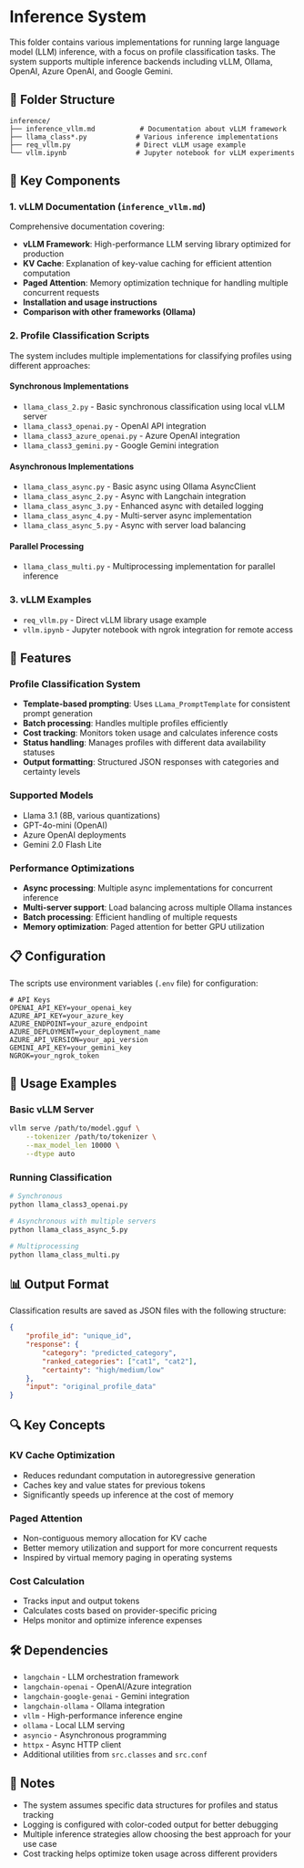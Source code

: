 # Inference System

This folder contains various implementations for running large language model (LLM) inference, with a focus on profile classification tasks. The system supports multiple inference backends including vLLM, Ollama, OpenAI, Azure OpenAI, and Google Gemini.

## 📁 Folder Structure

```
inference/
├── inference_vllm.md           # Documentation about vLLM framework
├── llama_class*.py            # Various inference implementations
├── req_vllm.py                # Direct vLLM usage example
└── vllm.ipynb                 # Jupyter notebook for vLLM experiments
```

## 🚀 Key Components

### 1. vLLM Documentation (`inference_vllm.md`)

Comprehensive documentation covering:
- **vLLM Framework**: High-performance LLM serving library optimized for production
- **KV Cache**: Explanation of key-value caching for efficient attention computation
- **Paged Attention**: Memory optimization technique for handling multiple concurrent requests
- **Installation and usage instructions**
- **Comparison with other frameworks (Ollama)**

### 2. Profile Classification Scripts

The system includes multiple implementations for classifying profiles using different approaches:

#### Synchronous Implementations
- `llama_class_2.py` - Basic synchronous classification using local vLLM server
- `llama_class3_openai.py` - OpenAI API integration
- `llama_class3_azure_openai.py` - Azure OpenAI integration
- `llama_class3_gemini.py` - Google Gemini integration

#### Asynchronous Implementations
- `llama_class_async.py` - Basic async using Ollama AsyncClient
- `llama_class_async_2.py` - Async with Langchain integration
- `llama_class_async_3.py` - Enhanced async with detailed logging
- `llama_class_async_4.py` - Multi-server async implementation
- `llama_class_async_5.py` - Async with server load balancing

#### Parallel Processing
- `llama_class_multi.py` - Multiprocessing implementation for parallel inference

### 3. vLLM Examples
- `req_vllm.py` - Direct vLLM library usage example
- `vllm.ipynb` - Jupyter notebook with ngrok integration for remote access

## 🔧 Features

### Profile Classification System
- **Template-based prompting**: Uses `LLama_PromptTemplate` for consistent prompt generation
- **Batch processing**: Handles multiple profiles efficiently
- **Cost tracking**: Monitors token usage and calculates inference costs
- **Status handling**: Manages profiles with different data availability statuses
- **Output formatting**: Structured JSON responses with categories and certainty levels

### Supported Models
- Llama 3.1 (8B, various quantizations)
- GPT-4o-mini (OpenAI)
- Azure OpenAI deployments
- Gemini 2.0 Flash Lite

### Performance Optimizations
- **Async processing**: Multiple async implementations for concurrent inference
- **Multi-server support**: Load balancing across multiple Ollama instances
- **Batch processing**: Efficient handling of multiple requests
- **Memory optimization**: Paged attention for better GPU utilization

## 📋 Configuration

The scripts use environment variables (`.env` file) for configuration:
```env
# API Keys
OPENAI_API_KEY=your_openai_key
AZURE_API_KEY=your_azure_key
AZURE_ENDPOINT=your_azure_endpoint
AZURE_DEPLOYMENT=your_deployment_name
AZURE_API_VERSION=your_api_version
GEMINI_API_KEY=your_gemini_key
NGROK=your_ngrok_token
```

## 🚦 Usage Examples

### Basic vLLM Server
```bash
vllm serve /path/to/model.gguf \
    --tokenizer /path/to/tokenizer \
    --max_model_len 10000 \
    --dtype auto
```

### Running Classification
```python
# Synchronous
python llama_class3_openai.py

# Asynchronous with multiple servers
python llama_class_async_5.py

# Multiprocessing
python llama_class_multi.py
```

## 📊 Output Format

Classification results are saved as JSON files with the following structure:
```json
{
    "profile_id": "unique_id",
    "response": {
        "category": "predicted_category",
        "ranked_categories": ["cat1", "cat2"],
        "certainty": "high/medium/low"
    },
    "input": "original_profile_data"
}
```

## 🔍 Key Concepts

### KV Cache Optimization
- Reduces redundant computation in autoregressive generation
- Caches key and value states for previous tokens
- Significantly speeds up inference at the cost of memory

### Paged Attention
- Non-contiguous memory allocation for KV cache
- Better memory utilization and support for more concurrent requests
- Inspired by virtual memory paging in operating systems

### Cost Calculation
- Tracks input and output tokens
- Calculates costs based on provider-specific pricing
- Helps monitor and optimize inference expenses

## 🛠️ Dependencies

- `langchain` - LLM orchestration framework
- `langchain-openai` - OpenAI/Azure integration
- `langchain-google-genai` - Gemini integration
- `langchain-ollama` - Ollama integration
- `vllm` - High-performance inference engine
- `ollama` - Local LLM serving
- `asyncio` - Asynchronous programming
- `httpx` - Async HTTP client
- Additional utilities from `src.classes` and `src.conf`

## 📝 Notes

- The system assumes specific data structures for profiles and status tracking
- Logging is configured with color-coded output for better debugging
- Multiple inference strategies allow choosing the best approach for your use case
- Cost tracking helps optimize token usage across different providers